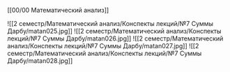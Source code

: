 [[00/00 Математический анализ]]

![[2 семестр/Математический анализ/Конспекты лекций/№7 Суммы Дарбу/matan025.jpg]]
![[2 семестр/Математический анализ/Конспекты лекций/№7 Суммы Дарбу/matan026.jpg]]
![[2 семестр/Математический анализ/Конспекты лекций/№7 Суммы Дарбу/matan027.jpg]]
![[2 семестр/Математический анализ/Конспекты лекций/№7 Суммы Дарбу/matan028.jpg]]